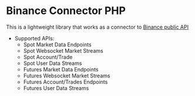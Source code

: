 # Binance Connector PHP

This is a lightweight library that works as a connector to [Binance public API](https://github.com/binance/binance-spot-api-docs)

- Supported APIs:
    - Spot Market Data Endpoints
    - Spot Websocket Market Streams
    - Spot Account/Trade
    - Spot User Data Streams
    - Futures Market Data Endpoints
    - Futures Websocket Market Streams
    - Futures Account/Trades Endpoints
    - Futures User Data Streams

